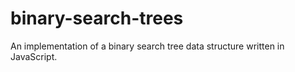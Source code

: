 # binary-search-trees
An implementation of a binary search tree data structure written in JavaScript.
